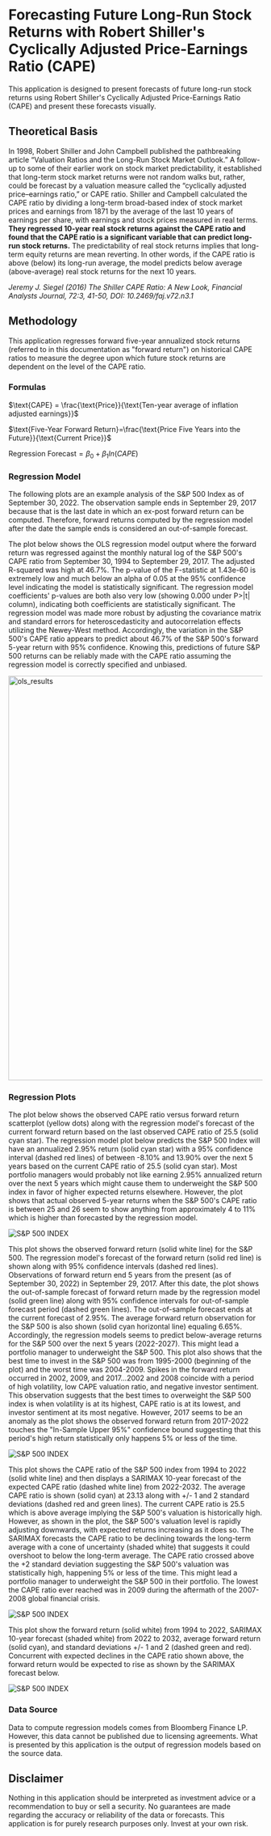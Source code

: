 

# Forecasting Future Long-Run Stock Returns with Robert Shiller's Cyclically Adjusted Price-Earnings Ratio (CAPE)

This application is designed to present forecasts of future long-run stock returns using Robert Shiller's Cyclically 
Adjusted Price-Earnings Ratio (CAPE) and present these forecasts visually. 

## Theoretical Basis

In 1998, Robert Shiller and John Campbell published the pathbreaking article “Valuation Ratios and the Long-Run Stock Market Outlook.” A follow-up to some of their earlier work on stock market predictability, it established that long-term stock market returns were not random walks but, rather, could be forecast by a valuation measure called the “cyclically adjusted price–earnings ratio,” or CAPE ratio. Shiller and Campbell calculated the CAPE ratio by dividing a long-term broad-based index of stock market prices and earnings from 1871 by the average of the last 10 years of earnings per share, with earnings and stock prices measured in real terms. **They regressed 10-year real stock returns against the CAPE ratio and found that the CAPE ratio is a significant variable that can predict long-run stock returns.** The predictability of real stock returns implies that long-term equity returns are mean reverting. In other words, if the CAPE ratio is above (below) its long-run average, the model predicts below average (above-average) real stock returns for the next 10 years.

*Jeremy J. Siegel (2016) The Shiller CAPE Ratio: A New Look, Financial Analysts Journal, 72:3, 41-50, DOI: 10.2469/faj.v72.n3.1*

## Methodology

This application regresses forward five-year annualized stock returns (referred to in this documentation as "forward return") on historical CAPE ratios to measure the degree upon which future stock returns are dependent on the level of the CAPE ratio. 

### Formulas

$\text{CAPE} = \frac{\text{Price}}{\text{Ten-year average of inflation adjusted earnings}}$

$\text{Five-Year Forward Return}=\frac{\text{Price Five Years into the Future}}{\text{Current Price}}$

$\text{Regression Forecast}=\beta_{0}+\beta_{1}ln(CAPE)$

### Regression Model

The following plots are an example analysis of the S&P 500 Index as of September 30, 2022. The observation sample ends in September 29, 2017 because that is the last date in which an ex-post forward return can be computed. Therefore, forward returns computed by the regression model after the date the sample ends is considered an out-of-sample forecast. 

The plot below shows the OLS regression model output where the forward return was regressed against the monthly natural log of the S&P 500's CAPE ratio from September 30, 1994 to September 29, 2017. The adjusted R-squared was high at 46.7%. The p-value of the F-statistic at 1.43e-60 is extremely low and much below an alpha of 0.05 at the 95% confidence level indicating the model is statistically significant. The regression model coefficients' p-values are both also very low (showing 0.000 under P>|t| column), indicating both coefficients are statistically significant. The regression model was made more robust by adjusting the covariance matrix and standard errors for heteroscedasticity and autocorrelation effects utilizing the Newey-West method. Accordingly, the variation in the S&P 500's CAPE ratio appears to predict about 46.7% of the S&P 500's forward 5-year return with 95% confidence. Knowing this, predictions of future S&P 500 returns can be reliably made with the CAPE ratio assuming the regression model is correctly specified and unbiased. 

<img src="https://raw.githubusercontent.com/nathanramoscfa/cape/main/django_apps/mysite/forecast/static/forecast/images/regression_results_SPX.png" alt="ols_results" width="800"/>

### Regression Plots

The plot below shows the observed CAPE ratio versus forward return scatterplot (yellow dots) along with the regression model's forecast of the current forward return based on the last observed CAPE ratio of 25.5 (solid cyan star). The regression model plot below predicts the S&P 500 Index will have an annualized 2.95% return (solid cyan star) with a 95% confidence interval (dashed red lines) of between -8.10% and 13.90% over the next 5 years based on the current CAPE ratio of 25.5 (solid cyan star). Most portfolio managers would probably not like earning 2.95% annualized return over the next 5 years which might cause them to underweight the S&P 500 index in favor of higher expected returns elsewhere. However, the plot shows that actual observed 5-year returns when the S&P 500's CAPE ratio is between 25 and 26 seem to show anything from approximately 4 to 11% which is higher than forecasted by the regression model. 

![S&P 500 INDEX](https://raw.githubusercontent.com/nathanramoscfa/cape/main/django_apps/mysite/forecast/static/forecast/images/sample_regression_SPX.jpg)

This plot shows the observed forward return (solid white line) for the S&P 500. The regression model's forecast of the forward return (solid red line) is shown along with 95% confidence intervals (dashed red lines). Observations of forward return end 5 years from the present (as of September 30, 2022) in September 29, 2017. After this date, the plot shows the out-of-sample forecast of forward return made by the regression model (solid green line) along with 95% confidence intervals for out-of-sample forecast period (dashed green lines). The out-of-sample forecast ends at the current forecast of 2.95%. The average forward return observation for the S&P 500 is also shown (solid cyan horizontal line) equaling 6.65%. Accordingly, the regression models seems to predict below-average returns for the S&P 500 over the next 5 years (2022-2027). This might lead a portfolio manager to underweight the S&P 500. This plot also shows that the best time to invest in the S&P 500 was from 1995-2000 (beginning of the plot) and the worst time was 2004-2009. Spikes in the forward return occurred in 2002, 2009, and 2017...2002 and 2008 coincide with a period of high volatility, low CAPE valuation ratio, and negative investor sentiment. This observation suggests that the best times to overweight the S&P 500 index is when volatility is at its highest, CAPE ratio is at its lowest, and investor sentiment at its most negative. However, 2017 seems to be an anomaly as the plot shows the observed forward return from 2017-2022 touches the "In-Sample Upper 95%" confidence bound suggesting that this period's high return statistically only happens 5% or less of the time. 

![S&P 500 INDEX](https://raw.githubusercontent.com/nathanramoscfa/cape/main/django_apps/mysite/forecast/static/forecast/images/sample_observed_forecast_SPX.jpg)

This plot shows the CAPE ratio of the S&P 500 index from 1994 to 2022 (solid white line) and then displays a SARIMAX 10-year forecast of the expected CAPE ratio (dashed white line) from 2022-2032. The average CAPE ratio is shown (solid cyan) at 23.13 along with +/- 1 and 2 standard deviations (dashed red and green lines). The current CAPE ratio is 25.5 which is above average implying the S&P 500's valuation is historically high. However, as shown in the plot, the S&P 500's valuation level is rapidly adjusting downwards, with expected returns increasing as it does so. The SARIMAX forecasts the CAPE ratio to be declining towards the long-term average with a cone of uncertainty (shaded white) that suggests it could overshoot to below the long-term average. The CAPE ratio crossed above the +2 standard deviation suggesting the S&P 500's valuation was statistically high, happening 5% or less of the time. This might lead a portfolio manager to underweight the S&P 500 in their portfolio. The lowest the CAPE ratio ever reached was in 2009 during the aftermath of the 2007-2008 global financial crisis. 

![S&P 500 INDEX](https://raw.githubusercontent.com/nathanramoscfa/cape/main/django_apps/mysite/forecast/static/forecast/images/long_term_pe_ratio_SPX.jpg)

This plot show the forward return (solid white) from 1994 to 2022, SARIMAX 10-year forecast (shaded white) from 2022 to 2032, average forward return (solid cyan), and standard deviations +/- 1 and 2 (dashed green and red). Concurrent with expected declines in the CAPE ratio shown above, the forward return would be expected to rise as shown by the SARIMAX forecast below. 

![S&P 500 INDEX](https://raw.githubusercontent.com/nathanramoscfa/cape/main/django_apps/mysite/forecast/static/forecast/images/expected_fwd_return_5y_SPX.jpg)

### Data Source

Data to compute regression models comes from Bloomberg Finance LP. However, this data cannot be published due to licensing agreements. What is presented by this application is the output of regression models based on the source data. 

## Disclaimer

Nothing in this application should be interpreted as investment advice or a recommendation to buy or sell a security. No guarantees are made regarding the accuracy or reliability of the data or forecasts. This application is for purely research purposes only. Invest at your own risk. 